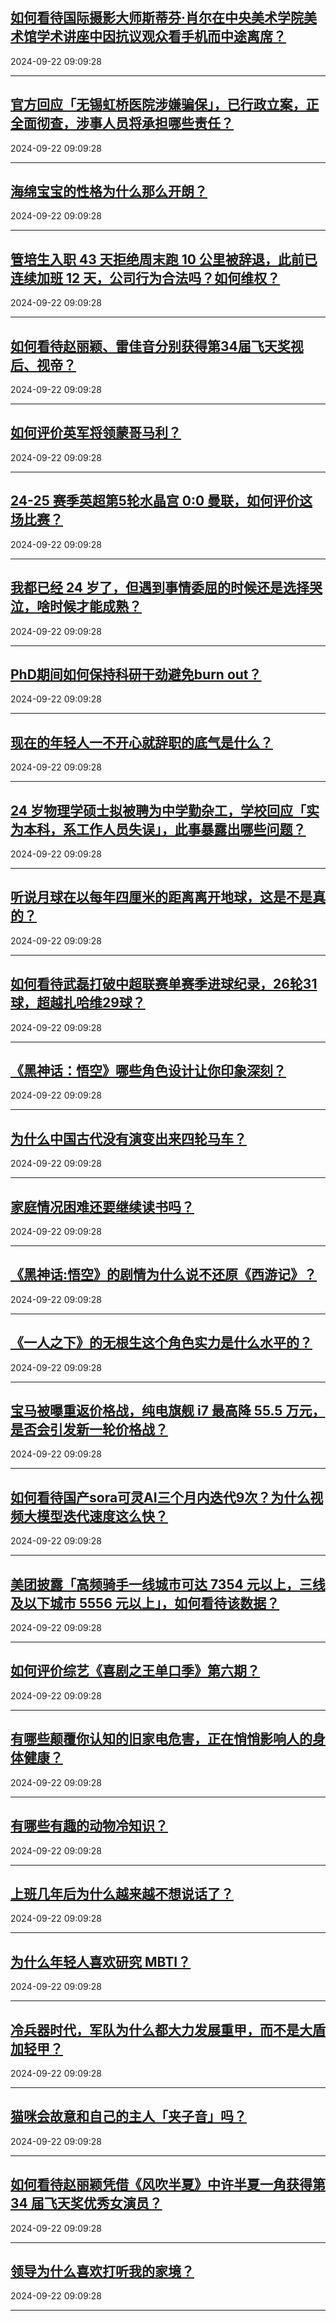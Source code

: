 ## [如何看待国际摄影大师斯蒂芬·肖尔在中央美术学院美术馆学术讲座中因抗议观众看手机而中途离席？](https://www.zhihu.com/question/667708999)

2024-09-22 09:09:28

---
## [官方回应「无锡虹桥医院涉嫌骗保」，已行政立案，正全面彻查，涉事人员将承担哪些责任？](https://www.zhihu.com/question/667799607)

2024-09-22 09:09:28

---
## [海绵宝宝的性格为什么那么开朗？](https://www.zhihu.com/question/666897836)

2024-09-22 09:09:28

---
## [管培生入职 43 天拒绝周末跑 10 公里被辞退，此前已连续加班 12 天，公司行为合法吗？如何维权？](https://www.zhihu.com/question/667844458)

2024-09-22 09:09:28

---
## [如何看待赵丽颖、雷佳音分别获得第34届飞天奖视后、视帝？](https://www.zhihu.com/question/667803912)

2024-09-22 09:09:28

---
## [如何评价英军将领蒙哥马利？](https://www.zhihu.com/question/42315095)

2024-09-22 09:09:28

---
## [24-25 赛季英超第5轮水晶宫 0:0 曼联，如何评价这场比赛？](https://www.zhihu.com/question/667811608)

2024-09-22 09:09:28

---
## [我都已经 24 岁了，但遇到事情委屈的时候还是选择哭泣，啥时候才能成熟？](https://www.zhihu.com/question/666609289)

2024-09-22 09:09:28

---
## [PhD期间如何保持科研干劲避免burn out？](https://www.zhihu.com/question/658848345)

2024-09-22 09:09:28

---
## [现在的年轻人一不开心就辞职的底气是什么？](https://www.zhihu.com/question/664714965)

2024-09-22 09:09:28

---
## [24 岁物理学硕士拟被聘为中学勤杂工，学校回应「实为本科，系工作人员失误」，此事暴露出哪些问题？](https://www.zhihu.com/question/667794272)

2024-09-22 09:09:28

---
## [听说月球在以每年四厘米的距离离开地球，这是不是真的？](https://www.zhihu.com/question/299894978)

2024-09-22 09:09:28

---
## [如何看待武磊打破中超联赛单赛季进球纪录，26轮31球，超越扎哈维29球？](https://www.zhihu.com/question/667793425)

2024-09-22 09:09:28

---
## [《黑神话：悟空》哪些角色设计让你印象深刻？](https://www.zhihu.com/question/664774073)

2024-09-22 09:09:28

---
## [为什么中国古代没有演变出来四轮马车？](https://www.zhihu.com/question/20361708)

2024-09-22 09:09:28

---
## [家庭情况困难还要继续读书吗？](https://www.zhihu.com/question/667798276)

2024-09-22 09:09:28

---
## [《黑神话:悟空》的剧情为什么说不还原《西游记》？](https://www.zhihu.com/question/665268820)

2024-09-22 09:09:28

---
## [《一人之下》的无根生这个角色实力是什么水平的？](https://www.zhihu.com/question/526064494)

2024-09-22 09:09:28

---
## [宝马被曝重返价格战，纯电旗舰 i7 最高降 55.5 万元，是否会引发新一轮价格战？](https://www.zhihu.com/question/667744117)

2024-09-22 09:09:28

---
## [如何看待国产sora可灵AI三个月内迭代9次？为什么视频大模型迭代速度这么快？](https://www.zhihu.com/question/667806316)

2024-09-22 09:09:28

---
## [美团披露「高频骑手一线城市可达 7354 元以上，三线及以下城市 5556 元以上」，如何看待该数据？](https://www.zhihu.com/question/667616483)

2024-09-22 09:09:28

---
## [如何评价综艺《喜剧之王单口季》第六期？](https://www.zhihu.com/question/667669463)

2024-09-22 09:09:28

---
## [有哪些颠覆你认知的旧家电危害，正在悄悄影响人的身体健康？](https://www.zhihu.com/question/667701901)

2024-09-22 09:09:28

---
## [有哪些有趣的动物冷知识？](https://www.zhihu.com/question/563101396)

2024-09-22 09:09:28

---
## [上班几年后为什么越来越不想说话了？](https://www.zhihu.com/question/667667760)

2024-09-22 09:09:28

---
## [为什么年轻人喜欢研究 MBTI？](https://www.zhihu.com/question/663348431)

2024-09-22 09:09:28

---
## [冷兵器时代，军队为什么都大力发展重甲，而不是大盾加轻甲？](https://www.zhihu.com/question/667533938)

2024-09-22 09:09:28

---
## [猫咪会故意和自己的主人「夹子音」吗？](https://www.zhihu.com/question/646471658)

2024-09-22 09:09:28

---
## [如何看待赵丽颖凭借《风吹半夏》中许半夏一角获得第 34 届飞天奖优秀女演员？](https://www.zhihu.com/question/667801546)

2024-09-22 09:09:28

---
## [领导为什么喜欢打听我的家境？](https://www.zhihu.com/question/667338522)

2024-09-22 09:09:28

---
